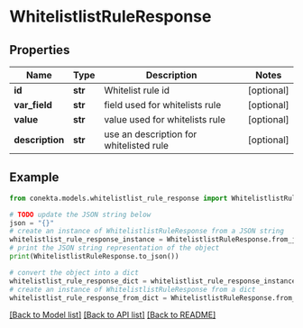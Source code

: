 # WhitelistlistRuleResponse


## Properties

Name | Type | Description | Notes
------------ | ------------- | ------------- | -------------
**id** | **str** | Whitelist rule id | [optional] 
**var_field** | **str** | field used for whitelists rule | [optional] 
**value** | **str** | value used for whitelists rule | [optional] 
**description** | **str** | use an description for whitelisted rule | [optional] 

## Example

```python
from conekta.models.whitelistlist_rule_response import WhitelistlistRuleResponse

# TODO update the JSON string below
json = "{}"
# create an instance of WhitelistlistRuleResponse from a JSON string
whitelistlist_rule_response_instance = WhitelistlistRuleResponse.from_json(json)
# print the JSON string representation of the object
print(WhitelistlistRuleResponse.to_json())

# convert the object into a dict
whitelistlist_rule_response_dict = whitelistlist_rule_response_instance.to_dict()
# create an instance of WhitelistlistRuleResponse from a dict
whitelistlist_rule_response_from_dict = WhitelistlistRuleResponse.from_dict(whitelistlist_rule_response_dict)
```
[[Back to Model list]](../README.md#documentation-for-models) [[Back to API list]](../README.md#documentation-for-api-endpoints) [[Back to README]](../README.md)


